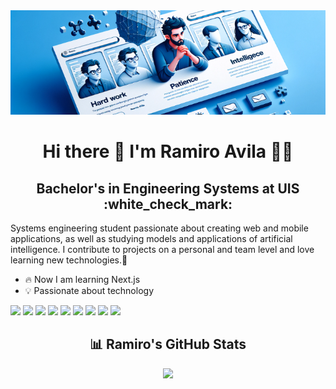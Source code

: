 <div align="center">
<img src="image_banner.png" alt="fondo">
</div>
<div align="center">
  <h1>Hi there 👋 I'm Ramiro Avila 🧑‍💻</h1>
</div>

<div align="center">
  <h2> Bachelor's in Engineering Systems at UIS :white_check_mark: </h2>
</div>

Systems engineering student passionate about creating web and mobile applications, as well as studying models and applications of artificial intelligence. I contribute to projects on a personal and team level and love learning new technologies.🚀


- :fire: Now I am learning Next.js
- :bulb: Passionate about technology
<div style="display: inline-block;" align="center">
  <img src="https://img.shields.io/badge/Python-FFD43B?style=for-the-badge&logo=python&logoColor=blue" />
  <img src="https://img.shields.io/badge/JavaScript-323330?style=for-the-badge&logo=javascript&logoColor=F7DF1E" />
  <img src="https://img.shields.io/badge/React-20232A?style=for-the-badge&logo=react&logoColor=61DAFB" />
  <img src="https://img.shields.io/badge/Angular-DD0031?style=for-the-badge&logo=angular&logoColor=white"/>
  <img src="https://img.shields.io/badge/MongoDB-4EA94B?style=for-the-badge&logo=mongodb&logoColor=white"/>
  <img src="https://img.shields.io/badge/firebase-ffca28?style=for-the-badge&logo=firebase&logoColor=black" />
  <img src="https://img.shields.io/badge/Vercel-000000?style=for-the-badge&logo=vercel&logoColor=white" />
  <img src="https://img.shields.io/badge/TensorFlow-FF6F00?style=for-the-badge&logo=tensorflow&logoColor=white" />
  <img src="https://img.shields.io/badge/Keras-FF0000?style=for-the-badge&logo=keras&logoColor=white" />
</div>



<div align="center">
<h2>📊 Ramiro's GitHub Stats</h2>
</div>
<div align="center">
<img src="https://github-readme-stats.vercel.app/api?username=ramiro999&count_private=true&include_all_commits=true&hide_border=true&theme=nord" />
</div>

